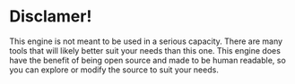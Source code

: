 # Disclamer!
This engine is not meant to be used in a serious capacity. There are many tools that will likely better suit your needs than this one. This engine does have the benefit of being open source and made to be human readable, so you can explore or modify the source to suit your needs.
